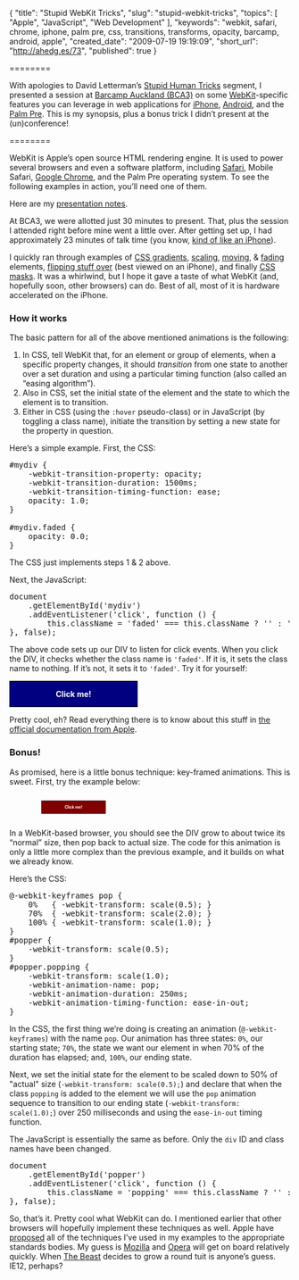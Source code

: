 {
  "title": "Stupid WebKit Tricks",
  "slug": "stupid-webkit-tricks",
  "topics": [
    "Apple",
    "JavaScript",
    "Web Development"
  ],
  "keywords": "webkit, safari, chrome, iphone, palm pre, css, transitions, transforms, opacity, barcamp, android, apple",
  "created_date": "2009-07-19 19:19:09",
  "short_url": "http://ahedg.es/73",
  "published": true
}

========

With apologies to David Letterman’s [Stupid Human Tricks](http://www.youtube.com/watch?v=g-dE_TJfOVg) segment, I presented a session at [Barcamp Auckland (BCA3)](http://bca.geek.nz/) on some [WebKit](http://webkit.org/)-specific features you can leverage in web applications for [iPhone](http://www.apple.com/iphone/), [Android](http://www.android.com/), and the [Palm Pre](http://www.palm.com/us/products/phones/pre/). This is my synopsis, plus a bonus trick I didn’t present at the (un)conference!

========

WebKit is Apple’s open source HTML rendering engine. It is used to power several browsers and even a software platform, including [Safari](http://www.apple.com/safari/), Mobile Safari, [Google Chrome](http://www.google.com/chrome), and the Palm Pre operating system. To see the following examples in action, you’ll need one of them.

Here are my [presentation notes](http://segdeha.com/bca/stupid-webkit-tricks.html).

At BCA3, we were allotted just 30 minutes to present. That, plus the session I attended right before mine went a little over. After getting set up, I had approximately 23 minutes of talk time (you know, [kind of like an iPhone](http://www.latimes.com/business/la-fi-iphone3-2009jul03,0,2546606.story)).

I quickly ran through examples of [CSS gradients](http://segdeha.com/experiments/css-gradients/index.html), [scaling](http://segdeha.com/experiments/css-transitions/dock.html), [moving](http://segdeha.com/experiments/css-transitions/classnames.html), & [fading](http://segdeha.com/experiments/css-transitions/opacity.html) elements, [flipping stuff over](http://segdeha.com/experiments/css-transitions/flipper.html) (best viewed on an iPhone), and finally [CSS masks](http://segdeha.com/experiments/css-transitions/masks.html). It was a whirlwind, but I hope it gave a taste of what WebKit (and, hopefully soon, other browsers) can do. Best of all, most of it is hardware accelerated on the iPhone.

### How it works

The basic pattern for all of the above mentioned animations is the following:

1. In CSS, tell WebKit that, for an element or group of elements, when a specific property changes, it should _transition_ from one state to another over a set duration and using a particular timing function (also called an “easing algorithm”).
2. Also in CSS, set the initial state of the element and the state to which the element is to transition.
3. Either in CSS (using the `:hover` pseudo-class) or in JavaScript (by toggling a class name), initiate the transition by setting a new state for the property in question.


Here’s a simple example. First, the CSS:

<pre class="sh_css">
#mydiv {
    -webkit-transition-property: opacity;
    -webkit-transition-duration: 1500ms;
    -webkit-transition-timing-function: ease;
    opacity: 1.0;
}

#mydiv.faded {
    opacity: 0.0;
}
</pre>

The CSS just implements steps 1 & 2 above.

Next, the JavaScript:

<pre class="sh_javascript">
document
    .getElementById('mydiv')
    .addEventListener('click', function () {
        this.className = 'faded' === this.className ? '' : 'faded';
}, false);
</pre>

The above code sets up our DIV to listen for click events. When you click the DIV, it checks whether the class name is `'faded'`. If it is, it sets the class name to nothing. If it’s not, it sets it to `'faded'`. Try it for yourself:

<style type="text/css">
#mydiv {
    -webkit-transition-property: opacity;
    -webkit-transition-duration: 1500ms;
    -webkit-transition-timing-function: ease;
    opacity: 1.0;
}
#mydiv.faded {
    opacity: 0.0;
}
</style>

<div style="border:solid 1px black;margin: 1em 0;padding: 1em;background: navy;color: white;font-weight: bold;width: 200px;text-align: center;" id="mydiv">Click me!</div>

<script type="text/javascript">
document
    .getElementById('mydiv')
    .addEventListener('click', function () {
        this.className = 'faded' === this.className ? '' : 'faded';
}, false);
</script>

Pretty cool, eh? Read everything there is to know about this stuff in [the official documentation from Apple](http://developer.apple.com/safari/library/documentation/InternetWeb/Conceptual/SafariVisualEffectsProgGuide/Introduction/Introduction.html).

### Bonus!

As promised, here is a little bonus technique: key-framed animations. This is sweet. First, try the example below:

<style type="text/css">
@-webkit-keyframes pop {
    0%   { -webkit-transform: scale(0.5); }
    70%  { -webkit-transform: scale(2.0); }
    100% { -webkit-transform: scale(1.0); }
}
#popper {
  -webkit-transform: scale(0.5);
}
#popper.popping {
  -webkit-transform: scale(1.0);
  -webkit-animation-name: pop;
  -webkit-animation-duration: 250ms;
  -webkit-animation-timing-function: ease-in-out;
}
</style>

<div style="border:solid 1px black;margin: 1em 0;padding: 1em;background: maroon;color: white;font-weight: bold;width: 200px;text-align: center;" id="popper">Click me!</div>

<script type="text/javascript">
document
    .getElementById('popper')
    .addEventListener('click', function () {
        this.className = 'popping' === this.className ? '' : 'popping';
}, false);
</script>

In a WebKit-based browser, you should see the DIV grow to about twice its “normal” size, then pop back to actual size. The code for this animation is only a little more complex than the previous example, and it builds on what we already know.

Here’s the CSS:

<pre class="sh_css">
@-webkit-keyframes pop {
    0%   { -webkit-transform: scale(0.5); }
    70%  { -webkit-transform: scale(2.0); }
    100% { -webkit-transform: scale(1.0); }
}
#popper {
    -webkit-transform: scale(0.5);
}
#popper.popping {
    -webkit-transform: scale(1.0);
    -webkit-animation-name: pop;
    -webkit-animation-duration: 250ms;
    -webkit-animation-timing-function: ease-in-out;
}
</pre>

In the CSS, the first thing we’re doing is creating an animation (`@-webkit-keyframes`) with the name `pop`. Our animation has three states: `0%`, our starting state; `70%`, the state we want our element in when 70% of the duration has elapsed; and, `100%`, our ending state.

Next, we set the initial state for the element to be scaled down to 50% of "actual" size (`-webkit-transform: scale(0.5);`) and declare that when the class `popping` is added to the element we will use the `pop` animation sequence to transition to our ending state (`-webkit-transform: scale(1.0);`) over 250 milliseconds and using the `ease-in-out` timing function.

The JavaScript is essentially the same as before. Only the `div` ID and class names have been changed.

<pre class="sh_javascript">
document
    .getElementById('popper')
    .addEventListener('click', function () {
        this.className = 'popping' === this.className ? '' : 'popping';
}, false);
</pre>

So, that’s it. Pretty cool what WebKit can do. I mentioned earlier that other browsers will hopefully implement these techniques as well. Apple have [proposed](http://webkit.org/specs/) all of the techniques I’ve used in my examples to the appropriate standards bodies. My guess is [Mozilla](http://www.mozilla.org/) and [Opera](http://www.opera.com/) will get on board relatively quickly. When [The Beast](http://www.microsoft.com/ie/) decides to grow a round tuit is anyone’s guess. IE12, perhaps?
